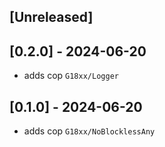 ## [Unreleased]

## [0.2.0] - 2024-06-20

- adds cop `G18xx/Logger`

## [0.1.0] - 2024-06-20

- adds cop `G18xx/NoBlocklessAny`
